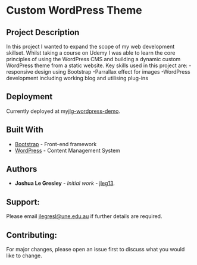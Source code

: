 # Custom WordPress Theme

## Project Description

In this project I wanted to expand the scope of my web development skillset. Whilst taking a course on Udemy I was able to learn the core principles of using the WordPress CMS and building a dynamic custom WordPress theme from a static website. Key skills used in this project are:
  -responsive design using Bootstrap
  -Parrallax effect for images
  -WordPress development including working blog and utilising plug-ins

## Deployment

Currently deployed at my[jlg-wordpress-demo](https://jleg13.educationhost.cloud).

## Built With

* [Bootstrap](https://getbootstrap.com/) - Front-end framework
* [WordPress](https://wordpress.org/) - Content Management System

## Authors

* **Joshua Le Gresley** - *Initial work* - [jleg13](https://https://github.com/jleg13).

## Support:
Please email jlegresl@une.edu.au if further details are required.

## Contributing:
For major changes, please open an issue first to discuss what you would like to change.
